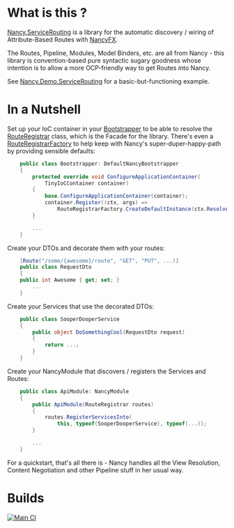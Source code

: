 # What is this ?
[Nancy.ServiceRouting](https://github.com/pete-restall/Nancy.ServiceRouting)
is a library for the automatic discovery / wiring of Attribute-Based Routes
with [NancyFX](https://github.com/NancyFx/Nancy).

The Routes, Pipeline, Modules, Model Binders, etc. are all from Nancy - this
library is convention-based pure syntactic sugary goodness whose intention is
to allow a more OCP-friendly way to get Routes into Nancy.

See [Nancy.Demo.ServiceRouting](https://github.com/pete-restall/Nancy.ServiceRouting/tree/master/Nancy.Demo.ServiceRouting)
for a basic-but-functioning example.

# In a Nutshell
Set up your IoC container in your
[Bootstrapper](https://github.com/NancyFx/Nancy/wiki/Bootstrapper) to be able
to resolve the
[RouteRegistrar](https://github.com/pete-restall/Nancy.ServiceRouting/blob/master/Nancy.ServiceRouting/RouteRegistrar.cs)
class, which is the Facade for the library.  There's even a
[RouteRegistrarFactory](https://github.com/pete-restall/Nancy.ServiceRouting/blob/master/Nancy.ServiceRouting/RouteRegistrarFactory.cs)
to help keep with Nancy's super-duper-happy-path by providing sensible defaults:

```C#
    public class Bootstrapper: DefaultNancyBootstrapper
    {
        protected override void ConfigureApplicationContainer(
            TinyIoCContainer container)
        {
            base.ConfigureApplicationContainer(container);
            container.Register((ctx, args) =>
                RouteRegistrarFactory.CreateDefaultInstance(ctx.Resolve));
        }

        ...
    }
```

Create your DTOs and decorate them with your routes:

```C#
    [Route("/some/{awesome}/route", "GET", "PUT", ...)]
    public class RequestDto
    {
	public int Awesome { get; set; }
        ...
    }
```

Create your Services that use the decorated DTOs:

```C#
    public class SooperDooperService
    {
        public object DoSomethingCool(RequestDto request)
        {
            return ...;
        }
    }
```

Create your NancyModule that discovers / registers the Services and Routes:

```C#
    public class ApiModule: NancyModule
    {
        public ApiModule(RouteRegistrar routes)
        {
            routes.RegisterServicesInto(
                this, typeof(SooperDooperService), typeof(...));
        }

        ...
    }
```

For a quickstart, that's all there is - Nancy handles all the View Resolution,
Content Negotiation and other Pipeline stuff in her usual way.

# Builds
[![Main CI](https://ci.appveyor.com/api/projects/status/ad199gnwd4lyc6wm)](https://ci.appveyor.com/project/pete-restall/nancy-servicerouting)
